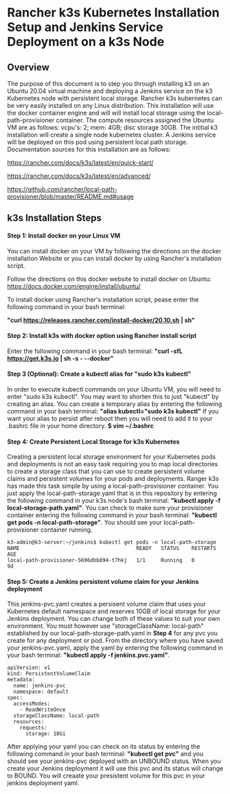 # Rancher k3s Kubernetes Installation Setup and Jenkins Service Deployment on a k3s Node
## Overview 
The purpose of this document is to step you through installing k3 on an Ubuntu 20.04 virtual machine and deploying a Jenkins service on the k3 Kubernetes node with persistent local storage. Rancher k3s kubernetes can be very easily installed on any Linux distribution. This installation will use the docker container engine and will will install local storage using the local-path-provisioner container. The compute resources assigned the Ubuntu VM are as follows: vcpu's: 2; mem: 4GB; disc storage 30GB. The intitial k3 installation will create a single node kubernetes cluster.  A Jenkins service will be deployed on this pod using persistent local path storage.  Documentation sources for this installation are as follows:

https://rancher.com/docs/k3s/latest/en/quick-start/

https://rancher.com/docs/k3s/latest/en/advanced/

https://github.com/rancher/local-path-provisioner/blob/master/README.md#usage
## k3s Installation Steps
#### Step 1: Install docker on your Linux VM
You can install docker on your VM by following the directions on the docker installation Website or you can install docker by using Rancher's installation script.

Follow the directions on this docker website to install docker on Ubuntu: https://docs.docker.com/engine/install/ubuntu/ 

To install docker using Rancher's installation script, pease enter the following command in your bash terminal:

**"curl https://releases.rancher.com/install-docker/20.10.sh | sh"**
#### Step 2: Install k3s with docker option using Rancher install script
Enter the following command in your bash terminal:
**"curl -sfL https://get.k3s.io | sh -s - --docker"**
#### Step 3 (Optional): Create a kubectl alias for "sudo k3s kubectl"
In order to execute kubectl commands on your Ubuntu VM, you will need to enter "sudo k3s kubectl".  You may want to shorten this to just "kubectl" by creating an alias.  You can create a temporary alias by entering the following command in your bash terminal: **"alias kubectl="sudo k3s kubectl"** If you want your alias to persist after reboot then you will need to add it to your .bashrc file in your home directory. **$ vim ~/.bashrc**
#### Step 4: Create Persistent Local Storage for k3s Kubernetes
Creating a persistent local storage environment for your Kubernetes pods and deployments is not an easy task requiring you to map local directories to create a storage class that you can use to create persistent volume claims and persistent volumes for your pods and deployments.  Ranger k3s has made this task simple by using a local-path-provisioner container.  You just apply the local-path-storage.yaml that is in this repository by entering the following command in your k3s node's bash terminal: **"kubectl apply -f local-storage-path.yaml"**. You can check to make sure your provisioner container entering the following command in your bash terminal: **"kubectl get pods -n local-path-storage"**.  You should see your local-path-provisioner container running.
``` 
k3-admin@k3-server:~/jenkins$ kubectl get pods -n local-path-storage
NAME                                      READY   STATUS    RESTARTS   AGE
local-path-provisioner-5696dbb894-t7hkj   1/1     Running   0          9d
```
#### Step 5: Create a Jenkins persistent volume claim for your Jenkins deployment
This jenkins-pvc.yaml creates a persisent volume claim that uses your Kubernetes default namespace and reserves 10GB of local storage for your Jenkins deployment. You can change both of these values to suit your own environment.  You must however use "storageClassName: local-path" established by our local-path-storage-path.yaml in **Step 4** for any pvc you create for any deployment or pod.  From the directory where you have saved your jenkins-pvc.yaml, apply the yaml by entering the following command in your bash terminal: **"kubectl apply -f jenkins.pvc.yaml"**.  

```
apiVersion: v1
kind: PersistentVolumeClaim
metadata:
  name: jenkins-pvc
  namespace: default
spec:
  accessModes:
    - ReadWriteOnce
  storageClassName: local-path
  resources:
    requests:
      storage: 10Gi
```
After applying your yaml you can check on its status by entering the following command in your bash terminal: **"kubectl get pvc"** and you should see your jenkins-pvc deployed with an UNBOUND status. When you create your Jenkins deployment it will use this pvc and its status will change to BOUND. You will creaate your presistent volume for this pvc in your jenkins deployment yaml.



